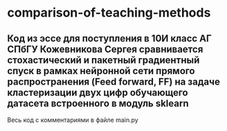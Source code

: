 # comparison-of-teaching-methods
Код из эссе для поступления в 10И класс АГ СПбГУ Кожевникова Сергея
сравнивается стохастический и пакетный градиентный спуск в рамках нейронной сети прямого распространения (Feed forward, FF)
на задаче кластеризации двух цифр обучающего датасета встроенного в модуль sklearn 
-------
Весь код с комментариями в файле main.py
